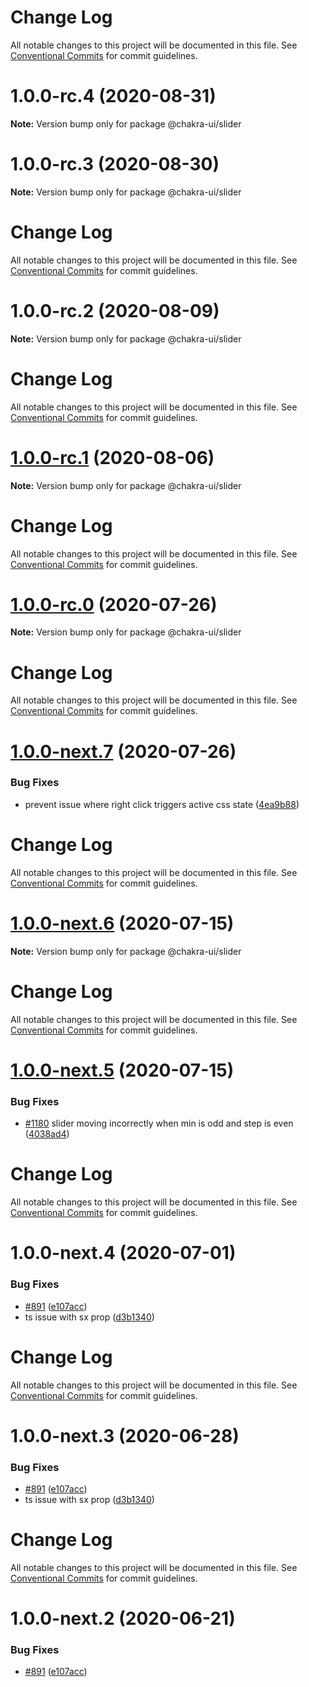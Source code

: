 # Change Log

All notable changes to this project will be documented in this file.
See [Conventional Commits](https://conventionalcommits.org) for commit guidelines.

# 1.0.0-rc.4 (2020-08-31)

**Note:** Version bump only for package @chakra-ui/slider





# 1.0.0-rc.3 (2020-08-30)

**Note:** Version bump only for package @chakra-ui/slider





# Change Log

All notable changes to this project will be documented in this file. See
[Conventional Commits](https://conventionalcommits.org) for commit guidelines.

# 1.0.0-rc.2 (2020-08-09)

**Note:** Version bump only for package @chakra-ui/slider

# Change Log

All notable changes to this project will be documented in this file. See
[Conventional Commits](https://conventionalcommits.org) for commit guidelines.

# [1.0.0-rc.1](https://github.com/chakra-ui/chakra-ui/compare/@chakra-ui/slider@1.0.0-rc.0...@chakra-ui/slider@1.0.0-rc.1) (2020-08-06)

**Note:** Version bump only for package @chakra-ui/slider

# Change Log

All notable changes to this project will be documented in this file. See
[Conventional Commits](https://conventionalcommits.org) for commit guidelines.

# [1.0.0-rc.0](https://github.com/chakra-ui/chakra-ui/compare/@chakra-ui/slider@1.0.0-next.7...@chakra-ui/slider@1.0.0-rc.0) (2020-07-26)

**Note:** Version bump only for package @chakra-ui/slider

# Change Log

All notable changes to this project will be documented in this file. See
[Conventional Commits](https://conventionalcommits.org) for commit guidelines.

# [1.0.0-next.7](https://github.com/chakra-ui/chakra-ui/compare/@chakra-ui/slider@1.0.0-next.6...@chakra-ui/slider@1.0.0-next.7) (2020-07-26)

### Bug Fixes

- prevent issue where right click triggers active css state
  ([4ea9b88](https://github.com/chakra-ui/chakra-ui/commit/4ea9b8872599168f7a6ecb078b62f3473a25b4d8))

# Change Log

All notable changes to this project will be documented in this file. See
[Conventional Commits](https://conventionalcommits.org) for commit guidelines.

# [1.0.0-next.6](https://github.com/chakra-ui/chakra-ui/compare/@chakra-ui/slider@1.0.0-next.5...@chakra-ui/slider@1.0.0-next.6) (2020-07-15)

**Note:** Version bump only for package @chakra-ui/slider

# Change Log

All notable changes to this project will be documented in this file. See
[Conventional Commits](https://conventionalcommits.org) for commit guidelines.

# [1.0.0-next.5](https://github.com/chakra-ui/chakra-ui/compare/@chakra-ui/slider@1.0.0-next.4...@chakra-ui/slider@1.0.0-next.5) (2020-07-15)

### Bug Fixes

- [#1180](https://github.com/chakra-ui/chakra-ui/issues/1180) slider moving
  incorrectly when min is odd and step is even
  ([4038ad4](https://github.com/chakra-ui/chakra-ui/commit/4038ad4b5ee52f275919b046cc916cdfe73800f8))

# Change Log

All notable changes to this project will be documented in this file. See
[Conventional Commits](https://conventionalcommits.org) for commit guidelines.

# 1.0.0-next.4 (2020-07-01)

### Bug Fixes

- [#891](https://github.com/chakra-ui/chakra-ui/issues/891)
  ([e107acc](https://github.com/chakra-ui/chakra-ui/commit/e107acc8487898a965b0d695c1da71f46fc56d5e))
- ts issue with sx prop
  ([d3b1340](https://github.com/chakra-ui/chakra-ui/commit/d3b1340cb255937927b4d4c56ce218141570b951))

# Change Log

All notable changes to this project will be documented in this file. See
[Conventional Commits](https://conventionalcommits.org) for commit guidelines.

# 1.0.0-next.3 (2020-06-28)

### Bug Fixes

- [#891](https://github.com/chakra-ui/chakra-ui/issues/891)
  ([e107acc](https://github.com/chakra-ui/chakra-ui/commit/e107acc8487898a965b0d695c1da71f46fc56d5e))
- ts issue with sx prop
  ([d3b1340](https://github.com/chakra-ui/chakra-ui/commit/d3b1340cb255937927b4d4c56ce218141570b951))

# Change Log

All notable changes to this project will be documented in this file. See
[Conventional Commits](https://conventionalcommits.org) for commit guidelines.

# 1.0.0-next.2 (2020-06-21)

### Bug Fixes

- [#891](https://github.com/chakra-ui/chakra-ui/issues/891)
  ([e107acc](https://github.com/chakra-ui/chakra-ui/commit/e107acc8487898a965b0d695c1da71f46fc56d5e))
